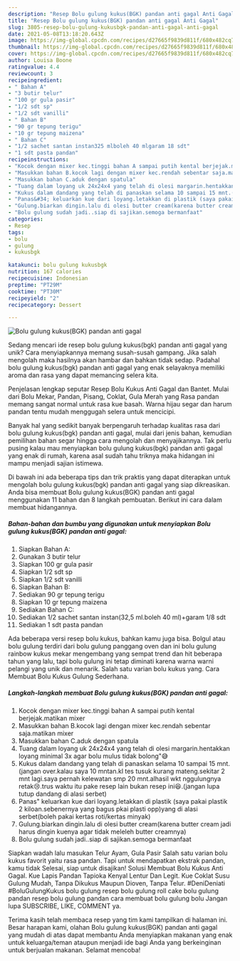 ```yaml
---
description: "Resep Bolu gulung kukus(BGK) pandan anti gagal Anti Gagal"
title: "Resep Bolu gulung kukus(BGK) pandan anti gagal Anti Gagal"
slug: 3805-resep-bolu-gulung-kukusbgk-pandan-anti-gagal-anti-gagal
date: 2021-05-08T13:18:20.643Z
image: https://img-global.cpcdn.com/recipes/d27665f9839d811f/680x482cq70/bolu-gulung-kukusbgk-pandan-anti-gagal-foto-resep-utama.jpg
thumbnail: https://img-global.cpcdn.com/recipes/d27665f9839d811f/680x482cq70/bolu-gulung-kukusbgk-pandan-anti-gagal-foto-resep-utama.jpg
cover: https://img-global.cpcdn.com/recipes/d27665f9839d811f/680x482cq70/bolu-gulung-kukusbgk-pandan-anti-gagal-foto-resep-utama.jpg
author: Louisa Boone
ratingvalue: 4.4
reviewcount: 3
recipeingredient:
- " Bahan A"
- "3 butir telur"
- "100 gr gula pasir"
- "1/2 sdt sp"
- "1/2 sdt vanilli"
- " Bahan B"
- "90 gr tepung terigu"
- "10 gr tepung maizena"
- " Bahan C"
- "1/2 sachet santan instan325 mlboleh 40 mlgaram 18 sdt"
- "1 sdt pasta pandan"
recipeinstructions:
- "Kocok dengan mixer kec.tinggi bahan A sampai putih kental berjejak.matikan mixer"
- "Masukkan bahan B.kocok lagi dengan mixer kec.rendah sebentar saja.matikan mixer"
- "Masukkan bahan C.aduk dengan spatula"
- "Tuang dalam loyang uk 24x24x4 yang telah di olesi margarin.hentakkan loyang minimal 3x agar bolu mulus tidak bolong&#34;😅"
- "Kukus dalam dandang yang telah di panaskan selama 10 sampai 15 mnt.(jangan over.kalau saya 10 mntan.kl tes tusuk kurang mateng.sekitar 2 mnt lagi.saya pernah kelewatan smp 20 mnt.alhasil wkt nggulungnya retak😢.trus waktu itu pake resep lain bukan resep ini😆.(jangan lupa tutup dandang di alasi serbet)"
- "Panas&#34; keluarkan kue dari loyang.letakkan di plastik (saya pakai plastik 2 kiloan.sebenernya yang bagus pkai plasti opp)yang di alasi serbet(boleh pakai kertas roti/kertas minyak)"
- "Gulung.biarkan dingin.lalu di olesi butter cream(karena butter cream jadi harus dingin kuenya agar tidak meleleh butter creamnya)"
- "Bolu gulung sudah jadi..siap di sajikan.semoga bermanfaat"
categories:
- Resep
tags:
- bolu
- gulung
- kukusbgk

katakunci: bolu gulung kukusbgk 
nutrition: 167 calories
recipecuisine: Indonesian
preptime: "PT29M"
cooktime: "PT30M"
recipeyield: "2"
recipecategory: Dessert

---
```



![Bolu gulung kukus(BGK) pandan anti gagal](https://img-global.cpcdn.com/recipes/d27665f9839d811f/680x482cq70/bolu-gulung-kukusbgk-pandan-anti-gagal-foto-resep-utama.jpg)

Sedang mencari ide resep bolu gulung kukus(bgk) pandan anti gagal yang unik? Cara menyiapkannya memang susah-susah gampang. Jika salah mengolah maka hasilnya akan hambar dan bahkan tidak sedap. Padahal bolu gulung kukus(bgk) pandan anti gagal yang enak selayaknya memiliki aroma dan rasa yang dapat memancing selera kita.

Penjelasan lengkap seputar Resep Bolu Kukus Anti Gagal dan Bantet. Mulai dari Bolu Mekar, Pandan, Pisang, Coklat, Gula Merah yang Rasa pandan memang sangat normal untuk rasa kue basah. Warna hijau segar dan harum pandan tentu mudah menggugah selera untuk mencicipi.

Banyak hal yang sedikit banyak berpengaruh terhadap kualitas rasa dari bolu gulung kukus(bgk) pandan anti gagal, mulai dari jenis bahan, kemudian pemilihan bahan segar hingga cara mengolah dan menyajikannya. Tak perlu pusing kalau mau menyiapkan bolu gulung kukus(bgk) pandan anti gagal yang enak di rumah, karena asal sudah tahu triknya maka hidangan ini mampu menjadi sajian istimewa.


Di bawah ini ada beberapa tips dan trik praktis yang dapat diterapkan untuk mengolah bolu gulung kukus(bgk) pandan anti gagal yang siap dikreasikan. Anda bisa membuat Bolu gulung kukus(BGK) pandan anti gagal menggunakan 11 bahan dan 8 langkah pembuatan. Berikut ini cara dalam membuat hidangannya.

<!--inarticleads1-->

##### Bahan-bahan dan bumbu yang digunakan untuk menyiapkan Bolu gulung kukus(BGK) pandan anti gagal:

1. Siapkan  Bahan A:
1. Gunakan 3 butir telur
1. Siapkan 100 gr gula pasir
1. Siapkan 1/2 sdt sp
1. Siapkan 1/2 sdt vanilli
1. Siapkan  Bahan B:
1. Sediakan 90 gr tepung terigu
1. Siapkan 10 gr tepung maizena
1. Sediakan  Bahan C:
1. Sediakan 1/2 sachet santan instan(32,5 ml.boleh 40 ml)+garam 1/8 sdt
1. Sediakan 1 sdt pasta pandan


Ada beberapa versi resep bolu kukus, bahkan kamu juga bisa. Bolgul atau bolu gulung terdiri dari bolu gulung panggang oven dan ini bolu gulung rainbow kukus mekar mengembang yang sempat trend dan hit beberapa tahun yang lalu, tapi bolu gulung ini tetap diminati karena warna warni pelangi yang unik dan menarik. Salah satu varian bolu kukus yang. Cara Membuat Bolu Kukus Gulung Sederhana. 

<!--inarticleads2-->

##### Langkah-langkah membuat Bolu gulung kukus(BGK) pandan anti gagal:

1. Kocok dengan mixer kec.tinggi bahan A sampai putih kental berjejak.matikan mixer
1. Masukkan bahan B.kocok lagi dengan mixer kec.rendah sebentar saja.matikan mixer
1. Masukkan bahan C.aduk dengan spatula
1. Tuang dalam loyang uk 24x24x4 yang telah di olesi margarin.hentakkan loyang minimal 3x agar bolu mulus tidak bolong&#34;😅
1. Kukus dalam dandang yang telah di panaskan selama 10 sampai 15 mnt.(jangan over.kalau saya 10 mntan.kl tes tusuk kurang mateng.sekitar 2 mnt lagi.saya pernah kelewatan smp 20 mnt.alhasil wkt nggulungnya retak😢.trus waktu itu pake resep lain bukan resep ini😆.(jangan lupa tutup dandang di alasi serbet)
1. Panas&#34; keluarkan kue dari loyang.letakkan di plastik (saya pakai plastik 2 kiloan.sebenernya yang bagus pkai plasti opp)yang di alasi serbet(boleh pakai kertas roti/kertas minyak)
1. Gulung.biarkan dingin.lalu di olesi butter cream(karena butter cream jadi harus dingin kuenya agar tidak meleleh butter creamnya)
1. Bolu gulung sudah jadi..siap di sajikan.semoga bermanfaat


Siapkan wadah lalu masukan Telur Ayam, Gula Pasir Salah satu varian bolu kukus favorit yaitu rasa pandan. Tapi untuk mendapatkan ekstrak pandan, kamu tidak Selesai, siap untuk disajikan! Solusi Membuat Bolu Kukus Anti Gagal. Kue Lapis Pandan Tapioka Kenyal Lentur Dan Legit. Kue Coklat Susu Gulung Mudah, Tanpa Dikukus Maupun Dioven, Tanpa Telur. #DeniDeniati #BoluGulungKukus bolu gulung resep bolu gulung roll cake bolu gulung pandan resep bolu gulung pandan cara membuat bolu gulung bolu Jangan lupa SUBSCRIBE, LIKE, COMMENT ya. 

Terima kasih telah membaca resep yang tim kami tampilkan di halaman ini. Besar harapan kami, olahan Bolu gulung kukus(BGK) pandan anti gagal yang mudah di atas dapat membantu Anda menyiapkan makanan yang enak untuk keluarga/teman ataupun menjadi ide bagi Anda yang berkeinginan untuk berjualan makanan. Selamat mencoba!
